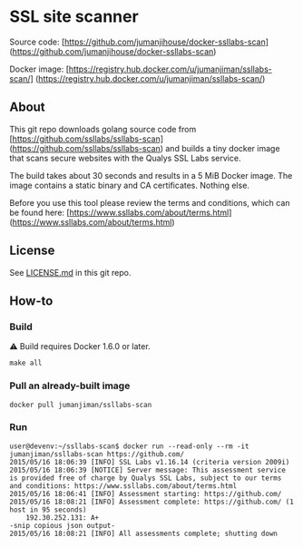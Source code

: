SSL site scanner
================

Source code: [https://github.com/jumanjihouse/docker-ssllabs-scan]
(https://github.com/jumanjihouse/docker-ssllabs-scan)

Docker image: [https://registry.hub.docker.com/u/jumanjiman/ssllabs-scan/]
(https://registry.hub.docker.com/u/jumanjiman/ssllabs-scan/)


About
-----

This git repo downloads golang source code from
[https://github.com/ssllabs/ssllabs-scan]
(https://github.com/ssllabs/ssllabs-scan)
and builds a tiny docker image that scans secure websites
with the Qualys SSL Labs service.

The build takes about 30 seconds and results in a 5 MiB Docker image.
The image contains a static binary and CA certificates. Nothing else.

Before you use this tool please review the terms and conditions,
which can be found here:
[https://www.ssllabs.com/about/terms.html]
(https://www.ssllabs.com/about/terms.html)


License
-------

See [LICENSE.md](https://github.com/jumanjiman/docker-ssllabs-scan/blob/master/LICENSE.md)
in this git repo.


How-to
------

### Build

:warning: Build requires Docker 1.6.0 or later.

    make all


### Pull an already-built image

    docker pull jumanjiman/ssllabs-scan


### Run

    user@devenv:~/ssllabs-scan$ docker run --read-only --rm -it jumanjiman/ssllabs-scan https://github.com/
    2015/05/16 18:06:39 [INFO] SSL Labs v1.16.14 (criteria version 2009i)
    2015/05/16 18:06:39 [NOTICE] Server message: This assessment service is provided free of charge by Qualys SSL Labs, subject to our terms and conditions: https://www.ssllabs.com/about/terms.html
    2015/05/16 18:06:41 [INFO] Assessment starting: https://github.com/
    2015/05/16 18:08:21 [INFO] Assessment complete: https://github.com/ (1 host in 95 seconds)
        192.30.252.131: A+
    -snip copious json output-
    2015/05/16 18:08:21 [INFO] All assessments complete; shutting down
